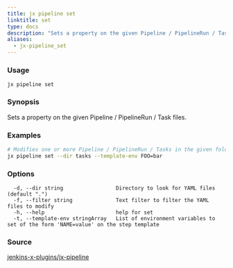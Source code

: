 ```yaml
---
title: jx pipeline set
linktitle: set
type: docs
description: "Sets a property on the given Pipeline / PipelineRun / Task files"
aliases:
  - jx-pipeline_set
---
```


### Usage

```
jx pipeline set
```

### Synopsis

Sets a property on the given Pipeline / PipelineRun / Task files.

### Examples

  ```bash
  # Modifies one or more Pipeline / PipelineRun / Tasks in the given folder
  jx pipeline set --dir tasks --template-env FOO=bar

  ```

### Options

```
  -d, --dir string                 Directory to look for YAML files (default ".")
  -f, --filter string              Text filter to filter the YAML files to modify
  -h, --help                       help for set
  -t, --template-env stringArray   List of environment variables to set of the form 'NAME=value' on the step template
```

### Source

[jenkins-x-plugins/jx-pipeline](https://github.com/jenkins-x-plugins/jx-pipeline)
